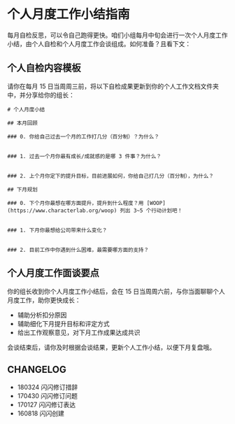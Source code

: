 # 个人月度工作小结指南


每月自检反思，可以令自己跑得更快。咱们小组每月中旬会进行一次个人月度工作小结，由个人自检和个人月度工作会谈组成。如何准备？且看下文：

## 个人自检内容模板

请你在每月 15 日当周周三前，将以下自检成果更新到你的个人工作文档文件夹中，并分享给你的组长：


	# 个人月度小结
	
	## 本月回顾
	
	### 0. 你给自己过去一个月的工作打几分（百分制）？为什么？
	
	
	### 1. 过去一个月你最有成长/成就感的是哪 3 件事？为什么？
	
	
	### 2. 上个月你定下的提升目标，目前进展如何，你给自己打几分（百分制），为什么？
	
	## 下月规划
	
	### 0. 下个月你最想在哪方面提升，提升到什么程度？用 [WOOP](https://www.characterlab.org/woop) 列出 3~5 个行动计划吧！
	
	
	### 1. 下月你最想给公司带来什么变化？
	
	
	### 2. 目前工作中你遇到什么困难，最需要哪方面的支持？
	
	


## 个人月度工作面谈要点

你的组长收到你个人月度工作小结后，会在 15 日当周周六前，与你当面聊聊个人月度工作，助你更快成长：


  - 辅助分析扣分原因
  - 辅助细化下月提升目标和评定方式
  - 给出工作观察意见，对下月工作成果达成共识

会谈结束后，请你及时根据会谈结果，更新个人工作小结，以便下月复盘哦。


## CHANGELOG 

- 180324 闪闪修订措辞
- 170430 闪闪修订问题
- 170127 闪闪修订表达
- 160818 闪闪创建


